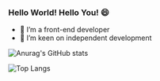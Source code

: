 
### Hello World! Hello You! 😄

- 🔭 I’m a front-end developer
- 🌱 I’m keen on independent development

![Anurag's GitHub stats](https://github-readme-stats.vercel.app/api?username=coderInwind)

![Top Langs](https://github-readme-stats.vercel.app/api/top-langs/?username=coderInwind)

